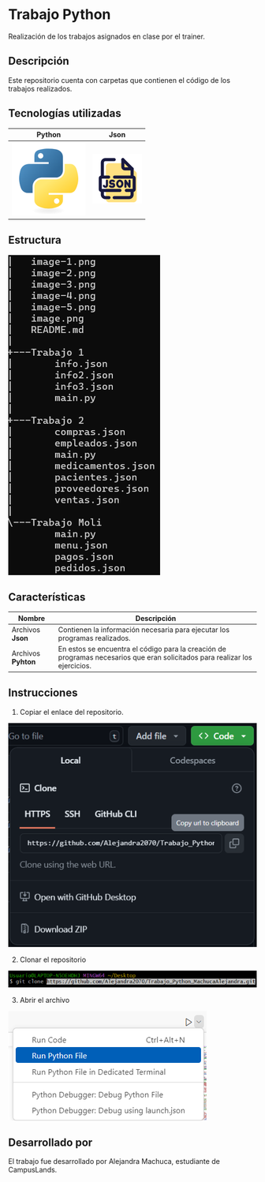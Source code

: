 # Trabajo Python

Realización de los trabajos asignados en clase por el trainer.

## Descripción

Este repositorio cuenta con carpetas que contienen el código de los trabajos realizados.

## Tecnologías utilizadas
| Python | Json |
|--|--|
|![alt text](image-4.png)|![alt text](image-5.png)|

## Estructura

![alt text](image-6.png)

## Características

| Nombre | Descripción |
|--|--|
| Archivos **Json** | Contienen la información necesaria para ejecutar los programas realizados. |
| Archivos **Pyhton** | En estos se encuentra el código para la creación de programas necesarios que eran solicitados para realizar los ejercicios. |


## Instrucciones

1. Copiar el enlace del repositorio.

![alt text](image-1.png)

2. Clonar el repositorio

![alt text](image-2.png)

3. Abrir el archivo

![alt text](image-3.png)

## Desarrollado por

El trabajo fue desarrollado por Alejandra Machuca, estudiante de CampusLands.
